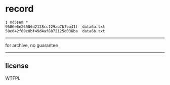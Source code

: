 # record

```
❯ md5sum *
9506e6e26586d2128cc129ab7b7ba41f  data6a.txt
50e042f09c8bf49d4af8872125d036ba  data6b.txt
```
---

for archive, no guarantee

---

## license

WTFPL
